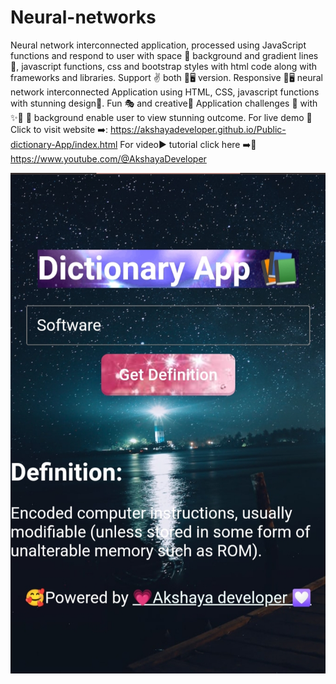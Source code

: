 # Neural-networks
Neural network interconnected application, processed using JavaScript functions and respond to user with space 🌌 background and gradient lines 🌈, javascript functions, css and bootstrap styles with html code along with frameworks and libraries. Support ✌️ both 📲🖥️ version. 
Responsive 📲🖥️ neural network interconnected Application using HTML, CSS, javascript functions with stunning design🎂. Fun 🎭 and creative🎲 Application challenges 🥳 with ✨🌈 🌌 background enable user to view stunning outcome. For live demo 🍰 Click to visit website ➡️: https://akshayadeveloper.github.io/Public-dictionary-App/index.html For video▶️ tutorial click here ➡️🥞 https://www.youtube.com/@AkshayaDeveloper
<p></p>
<img src="https://github.com/Akshayadeveloper/Public-dictionary-App/blob/main/IMG_20231224_182308.jpg">
